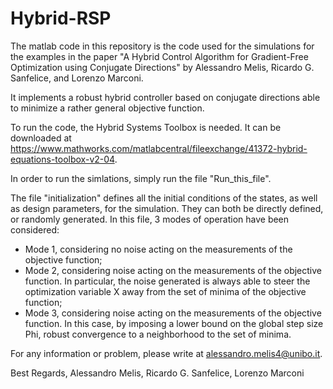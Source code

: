 # Hybrid-RSP

The matlab code in this repository is the code used for the simulations for the examples in the paper "A Hybrid Control Algorithm for Gradient-Free Optimization using Conjugate Directions" by Alessandro Melis, Ricardo G. Sanfelice, and Lorenzo Marconi.

It implements a robust hybrid controller based on conjugate directions able to minimize a rather general objective function.

To run the code, the Hybrid Systems Toolbox is needed. It can be downloaded at https://www.mathworks.com/matlabcentral/fileexchange/41372-hybrid-equations-toolbox-v2-04.

In order to run the simlations, simply run the file "Run_this_file".

The file "initialization" defines all the initial conditions of the states, as well as design parameters, for the simulation. They can both be directly defined, or randomly generated.
In this file, 3 modes of operation have been considered:
- Mode 1, considering no noise acting on the measurements of the objective function;
- Mode 2, considering noise acting on the measurements of the objective function. In particular, the noise generated is always able to steer the optimization variable X away from the set of minima of the objective function;
- Mode 3, considering noise acting on the measurements of the objective function. In this case, by imposing a lower bound on the global step size Phi, robust convergence to a neighborhood to the set of minima.

For any information or problem, please write at alessandro.melis4@unibo.it.

Best Regards,
Alessandro Melis, Ricardo G. Sanfelice, Lorenzo Marconi
